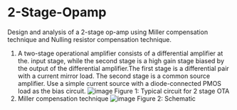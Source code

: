 # 2-Stage-Opamp
Design and analysis of a 2-stage op-amp using Miller compensation technique and Nulling resistor compensation technique. 
1. A two-stage operational amplifier consists of a differential amplifier at the. input stage, while the second stage is a high gain stage biased by the output of the differential amplifier.The first stage is a differential pair with a current mirror load. The second stage is a common source amplifier. Use a simple current source with a diode-connected PMOS load as the bias circuit.
![image](https://github.com/n-ritika/2-Stage-Opamp/assets/143349279/77d44dde-e1c1-4a5c-87fa-681c00808b0c)
Figure 1: Typical circuit for 2 stage OTA
3. Miller compensation technique
![image](https://github.com/n-ritika/2-Stage-Opamp/assets/143349279/6163411d-48f2-443a-99ef-8678dd7f65be)
Figure 2: Schematic
